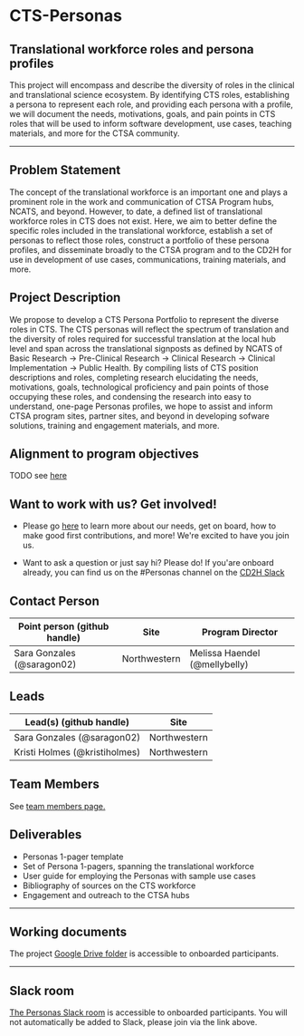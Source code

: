 # CTS-Personas
## Translational workforce roles and persona profiles

This project will encompass and describe the diversity of roles in the clinical and translational science ecosystem. By identifying CTS roles, establishing a persona to represent each role, and providing each persona with a profile, we will document the needs, motivations, goals, and pain points in CTS roles that will be used to inform software development, use cases, teaching materials, and more for the CTSA community. 
_______________

## Problem Statement

The concept of the translational workforce is an important one and plays a prominent role in the work and communication of CTSA Program hubs, NCATS, and beyond. However, to date, a defined list of translational workforce roles in CTS does not exist. Here, we aim to better define the specific roles included in the translational workforce, establish a set of personas to reflect those roles, construct a portfolio of these persona profiles, and disseminate broadly to the CTSA program and to the CD2H for use in development of use cases, communications, training materials, and more.

## Project Description 
We propose to develop a CTS Persona Portfolio to represent the diverse roles in CTS. The CTS personas will reflect the spectrum of translation and the diversity of roles required for successful translation at the local hub level and span across the translational signposts as defined by NCATS of Basic Research →  Pre-Clinical Research → Clinical Research → Clinical Implementation → Public Health. By compiling lists of CTS position descriptions and roles, completing research elucidating the needs, motivations, goals, technological proficiency and pain points of those occupying these roles, and condensing the research into easy to understand, one-page Personas profiles, we hope to assist and inform CTSA program sites, partner sites, and beyond in developing sofware solutions, training and engagement materials, and more.

## Alignment to program objectives
TODO see [here](https://github.com/data2health/roadmap/blob/master/cd2h-foa.md)

## Want to work with us? Get involved!
* Please go [here](https://github.com/data2health/CTS-Personas/blob/master/engagement.md) to learn more about our needs, get on board, how to make good first contributions, and more! We're excited to have you join us. 

* Want to ask a question or just say hi? Please do! If you'are onboard already, you can find us on the #Personas channel on the 
[CD2H Slack](https://cd2h.slack.com/messages)

## Contact Person

| **Point person (github handle)**  | **Site** | **Program Director** |
| ---| --- | --- |
| Sara Gonzales (@saragon02) | Northwestern | Melissa Haendel (@mellybelly)  |

## Leads

| **Lead(s) (github handle)**  | **Site** |
| ---| --- |
| Sara Gonzales (@saragon02) | Northwestern |
| Kristi Holmes (@kristiholmes) | Northwestern |

## Team Members

See [team members page.](https://github.com/data2health/CTS-Personas/blob/master/team.md)

## Deliverables
* Personas 1-pager template
* Set of Persona 1-pagers, spanning the translational workforce
* User guide for employing the Personas with sample use cases
* Bibliography of sources on the CTS workforce
* Engagement and outreach to the CTSA hubs
______________________________________________________________________________________

## Working documents

The project [Google Drive folder](https://drive.google.com/drive/folders/1LaT73sENCsZ3Y9IaeNSfsLseKxj3fmdv?usp=sharing) is accessible to onboarded participants.
_____________________

## Slack room
[The Personas Slack room](https://cd2h.slack.com/?redir=%2Fmessages%2FCE75A2EF3) is accessible to onboarded participants. You will not automatically be added to Slack, please join via the link above.
